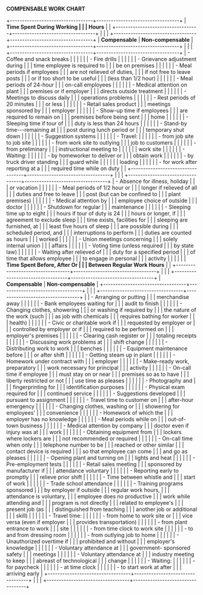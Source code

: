 **COMPENSABLE WORK CHART**

+----------------------------------+----------------------------------+
| **Time Spent During Working      |                                  |
| Hours**                          |                                  |
+----------------------------------+----------------------------------+
|                                  |                                  |
+----------------------------------+----------------------------------+
| **Compensable**                  | **Non-compensable**              |
+----------------------------------+----------------------------------+
|                                  |                                  |
+----------------------------------+----------------------------------+
| -   Coffee and snack breaks      |                                  |
|                                  |                                  |
| -   Fire drills                  |                                  |
|                                  |                                  |
| -   Grievance adjustment during  |                                  |
|     time employee is required to |                                  |
|     be on premises               |                                  |
|                                  |                                  |
| -   Meal periods if employees    |                                  |
|     are not relieved of duties,  |                                  |
|     if not free to leave posts   |                                  |
|     or if too short to be useful |                                  |
|     (less than 1/2 hour)         |                                  |
|                                  |                                  |
| -   Meal periods of 24-hour      |                                  |
|     on-call employees            |                                  |
|                                  |                                  |
| -   Medical attention on plant   |                                  |
|     premises or if employer      |                                  |
|     directs outside treatment    |                                  |
|                                  |                                  |
| -   Meetings to discuss daily    |                                  |
|     operations problems          |                                  |
|                                  |                                  |
| -   Rest periods of 20 minutes   |                                  |
|     or less                      |                                  |
|                                  |                                  |
| -   Retail sales product         |                                  |
|     meetings sponsored by        |                                  |
|     employer                     |                                  |
|                                  |                                  |
| -   Show-up time if employees    |                                  |
|     are required to remain on    |                                  |
|     premises before being sent   |                                  |
|     home                         |                                  |
|                                  |                                  |
| -   Sleeping time if tour of     |                                  |
|     duty is less than 24 hours   |                                  |
|                                  |                                  |
| -   Stand-by time---remaining at |                                  |
|     post during lunch period or  |                                  |
|     temporary shut down          |                                  |
|                                  |                                  |
| -   Suggestion systems           |                                  |
|                                  |                                  |
| -   Travel:                      |                                  |
|                                  |                                  |
| \- from job site to job site     |                                  |
|                                  |                                  |
| \- from work site to outlying    |                                  |
| job to customers                 |                                  |
|                                  |                                  |
| \- from preliminary              |                                  |
| instructional meeting to         |                                  |
|                                  |                                  |
| work site                        |                                  |
|                                  |                                  |
| -   Waiting:                     |                                  |
|                                  |                                  |
| \- by homeworker to deliver or   |                                  |
| obtain work                      |                                  |
|                                  |                                  |
| \- by truck driver standing      |                                  |
| guard while                      |                                  |
|                                  |                                  |
| loading                          |                                  |
|                                  |                                  |
| \- for work after reporting at a |                                  |
| required time while on duty      |                                  |
+----------------------------------+----------------------------------+
|                                  |                                  |
+----------------------------------+----------------------------------+
| -   Absence for illness, holiday |                                  |
|     or vacation                  |                                  |
|                                  |                                  |
| -   Meal periods of 1/2 hour or  |                                  |
|     longer if relieved of all    |                                  |
|     duties and free to leave     |                                  |
|     post (but can be confined to |                                  |
|     plant premises)              |                                  |
|                                  |                                  |
| -   Medical attention by         |                                  |
|     employee choice of outside   |                                  |
|     doctor                       |                                  |
|                                  |                                  |
| -   Shutdown for regular         |                                  |
|     maintenance                  |                                  |
|                                  |                                  |
| -   Sleeping time up to eight    |                                  |
|     hours if tour of duty is 24  |                                  |
|     hours or longer, if          |                                  |
|     agreement to exclude sleep   |                                  |
|     time exists, facilities for  |                                  |
|     sleeping are furnished, at   |                                  |
|     least five hours of sleep    |                                  |
|     are possible during          |                                  |
|     scheduled period, and        |                                  |
|     interruptions to perform     |                                  |
|     duties are counted as hours  |                                  |
|     worked                       |                                  |
|                                  |                                  |
| -   Union meetings concerning    |                                  |
|     solely internal union        |                                  |
|     affairs                      |                                  |
|                                  |                                  |
| -   Voting time (unless required |                                  |
|     by state law)                |                                  |
|                                  |                                  |
| -   Waiting after relieved of    |                                  |
|     duty for a specified period  |                                  |
|     of time that allows employee |                                  |
|     to engage in personal        |                                  |
|     activity                     |                                  |
|                                  |                                  |
| **Time Spent Before, After Or    |                                  |
| Between Regular Work Hours**     |                                  |
+----------------------------------+----------------------------------+
|                                  |                                  |
+----------------------------------+----------------------------------+
| **Compensable**                  | **Non-compensable**              |
+----------------------------------+----------------------------------+
|                                  |                                  |
+----------------------------------+----------------------------------+
|                                  | -   Arranging or putting         |
|                                  |     merchandise away             |
|                                  |                                  |
|                                  | -   Bank employees waiting for   |
|                                  |     audit to finish              |
|                                  |                                  |
|                                  | -   Changing clothes, showering  |
|                                  |     or washing if required by    |
|                                  |     the nature of the work (such |
|                                  |     as job with chemicals        |
|                                  |     requires bathing for worker  |
|                                  |     health)                      |
|                                  |                                  |
|                                  | -   Civic or charitable work if  |
|                                  |     requested by employer or     |
|                                  |     controlled by employer or if |
|                                  |     required to be performed on  |
|                                  |     employer\'s premises         |
|                                  |                                  |
|                                  | -   Clearing cash register or    |
|                                  |     totaling receipts            |
|                                  |                                  |
|                                  | -   Discussing work problems at  |
|                                  |     shift change                 |
|                                  |                                  |
|                                  | -   Distributing work to work    |
|                                  |     benches                      |
|                                  |                                  |
|                                  | -   Equipment maintenance before |
|                                  |     or after shift               |
|                                  |                                  |
|                                  | -   Getting steam up in plant    |
|                                  |                                  |
|                                  | -   Homework under contract with |
|                                  |     employer                     |
|                                  |                                  |
|                                  | -   Make-ready work, preparatory |
|                                  |     work necessary for principal |
|                                  |     activity                     |
|                                  |                                  |
|                                  | -   On-call time if employee     |
|                                  |     must stay on or near         |
|                                  |     premises so as to have       |
|                                  |     liberty restricted or not    |
|                                  |     use time as pleases          |
|                                  |                                  |
|                                  | -   Photography and              |
|                                  |     fingerprinting for           |
|                                  |     identification purposes      |
|                                  |                                  |
|                                  | -   Physical exam required for   |
|                                  |     continued service            |
|                                  |                                  |
|                                  | -   Suggestions developed        |
|                                  |     pursuant to assignment       |
|                                  |                                  |
|                                  | -   Travel time to customer on   |
|                                  |     after-hour emergency         |
|                                  |                                  |
|                                  | -   Changing clothes, washing or |
|                                  |     showering for employees\'    |
|                                  |     convenience                  |
|                                  |                                  |
|                                  | -   Homework of which the        |
|                                  |     employer has no knowledge    |
|                                  |                                  |
|                                  | -   Meal periods while on        |
|                                  |     out-of-town business         |
|                                  |                                  |
|                                  | -   Medical attention by company |
|                                  |     doctor even if injury was at |
|                                  |     work                         |
|                                  |                                  |
|                                  | -   Obtaining equipment from     |
|                                  |     lockers where lockers are    |
|                                  |     not recommended or required  |
|                                  |                                  |
|                                  | -   On-call time when only       |
|                                  |     telephone number to be       |
|                                  |     reached or other similar     |
|                                  |     contact device is required   |
|                                  |     so that employee can come    |
|                                  |     and go as pleases            |
|                                  |                                  |
|                                  | -   Opening plant and turning on |
|                                  |     lights and heat              |
|                                  |                                  |
|                                  | -   Pre-employment tests         |
|                                  |                                  |
|                                  | -   Retail sales meeting         |
|                                  |     sponsored by manufacturer if |
|                                  |     attendance voluntary         |
|                                  |                                  |
|                                  | -   Reporting early to promptly  |
|                                  |     relieve prior shift          |
|                                  |                                  |
|                                  | -   Time between whistle and     |
|                                  |     start of work                |
|                                  |                                  |
|                                  | -   Trade school attendance      |
|                                  |                                  |
|                                  | -   Training programs sponsored  |
|                                  |     by employer if outside       |
|                                  |     regular work hours,          |
|                                  |     attendance is voluntary,     |
|                                  |     employee does no productive  |
|                                  |     work while attending and     |
|                                  |     program is not directly      |
|                                  |     related to employee\'s       |
|                                  |     present job (as              |
|                                  |     distinguished from teaching  |
|                                  |     another job or additional    |
|                                  |     skill)                       |
|                                  |                                  |
|                                  | -   Travel time:                 |
|                                  |                                  |
|                                  | \- from home to work site or     |
|                                  | vice versa (even if employer     |
|                                  | provides transportation)         |
|                                  |                                  |
|                                  | \- from plant entrance to work   |
|                                  | site                             |
|                                  |                                  |
|                                  | \- from time clock to work site  |
|                                  |                                  |
|                                  | \- to and from dressing room     |
|                                  |                                  |
|                                  | \- from outlying job to home     |
|                                  |                                  |
|                                  | -   Unauthorized overtime if     |
|                                  |     prohibited and without       |
|                                  |     employer\'s knowledge        |
|                                  |                                  |
|                                  | -   Voluntary attendance at      |
|                                  |     government- sponsored safety |
|                                  |     meetings                     |
|                                  |                                  |
|                                  | -   Voluntary attendance at      |
|                                  |     industry meeting to keep     |
|                                  |     abreast of technological     |
|                                  |     change                       |
|                                  |                                  |
|                                  | -   Waiting:                     |
|                                  |                                  |
|                                  | \- for paycheck                  |
|                                  |                                  |
|                                  | \- at time clock                 |
|                                  |                                  |
|                                  | \- to start work at after        |
|                                  | arriving early                   |
+----------------------------------+----------------------------------+
|                                  |                                  |
+----------------------------------+----------------------------------+
